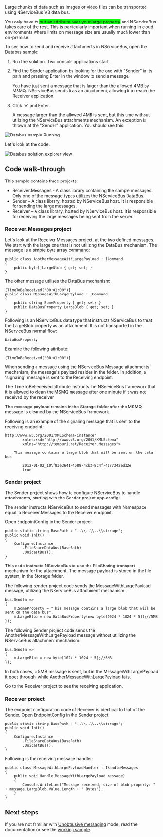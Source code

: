 <!--
title: "Attachments / DataBus Sample"
tags: 
-->
Large chunks of data such as images or video files can be transported using NServiceBus V3 data bus.

You only have to <span style="background-color:Lime;">put an attribute over your large property</span> and NServiceBus takes care of the rest. This is particularly important when running in cloud environments where limits on message size are usually much lower than on-premise.

To see how to send and receive attachments in NServiceBus, open the Databus sample:

1.  Run the solution. Two console applications start.
2.  Find the Sender application by looking for the one with "Sender" in
    its path and pressing Enter in the window to send a message.

     You have just sent a message that is larger than the allowed 4MB by
    MSMQ. NServiceBus sends it as an attachment, allowing it to reach
    the Receiver application.
3.  Click 'e' and Enter.

     A message larger than the allowed 4MB is sent, but this time
    without utilizing the NServiceBus attachments mechanism. An
    exception is thrown at the "Sender" application. You should see
    this:

![Databus sample Running](https://particular.blob.core.windows.net/media/Default/images/DatabusRunning.png "Databus sample Running")

Let's look at the code.

![Databus solution explorer view](https://particular.blob.core.windows.net/media/Default/images/DatabusSolutionExplorer.png "Databus solution explorer view")

Code walk-through
-----------------

This sample contains three projects:

-   Receiver.Messages – A class library containing the sample messages.
    Only one of the message types utilizes the NServiceBus DataBus.
-   Sender – A class library, hosted by NServiceBus host. It is
    responsible for sending the large messages.
-   Receiver – A class library, hosted by NServiceBus host. It is
    responsible for receiving the large messages being sent from the
    server.

### Receiver.Messages project

Let's look at the Receiver.Messages project, at the two defined messages. We start with the large one that is not utilizing the DataBus mechanism. The message is a simple byte array command:

    public class AnotherMessageWithLargePayload : ICommand
    {
        public byte[]LargeBlob { get; set; }
    }

The other message utilizes the DataBus mechanism:

    [TimeToBeReceived("00:01:00")]
    public class MessageWithLargePayload : ICommand
    {
        public string SomeProperty { get; set; }
        public DataBusProperty LargeBlob { get; set; }
    }

Following is an NServiceBus data type that instructs NServiceBus to treat the LargeBlob property as an attachment. It is not transported in the NServiceBus normal flow:

    DataBusProperty

Examine the following attribute:

    [TimeToBeReceived("00:01:00")] 

When sending a message using the NServiceBus Message attachments mechanism, the message's payload resides in the folder. In addition, a
'signaling' message is sent to the Receiving endpoint.

The TimeToBeReceived attribute instructs the NServiceBus framework that it is allowed to clean the MSMQ message after one minute if it was not received by the receiver.

The message payload remains in the Storage folder after the MSMQ message is cleaned by the NServiceBus framework.

Following is an example of the signaling message that is sent to the receiving endpoint:


    http://www.w3.org/2001/XMLSchema-instance" 
            xmlns:xsd="http://www.w3.org/2001/XMLSchema" 
            xmlns="http://tempuri.net/Receiver.Messages">

        This message contains a large blob that will be sent on the data bus

            2012-01-02_10\f83e3641-4588-4cb2-8c4f-4077342ed32e
            true



### Sender project

The Sender project shows how to configure NServiceBus to handle attachments, starting with the Sender project app.config:




The sender instructs NServiceBus to send messages with Namespace equal to Receiver.Messages to the Receiver endpoint.

Open EndpointConfig in the Sender project:

    public static string BasePath = "..\\..\\..\\storage";
    public void Init()
    {
        Configure.Instance
            .FileShareDataBus(BasePath)
            .UnicastBus();
    }

This code instructs NServiceBus to use the FileSharing transport mechanism for the attachment. The message payload is stored in the file system, in the Storage folder.

The following sender project code sends the MessageWithLargePayload message, utilizing the NServiceBus attachment mechanism:

    bus.Send(m =>
    {
        m.SomeProperty = "This message contains a large blob that will be sent on the data bus";
        m.LargeBlob = new DataBusProperty(new byte[1024 * 1024 * 5]);//5MB
    });

The following Sender project code sends the AnotherMessageWithLargePayload message without utilizing the NServiceBus attachment mechanism:

    bus.Send(m =>
    {
        m.LargeBlob = new byte[1024 * 1024 * 5];//5MB
    });

In both cases, a 5MB message is sent, but in the MessageWithLargePayload it goes through, while AnotherMessageWithLargePayload fails.

Go to the Receiver project to see the receiving application.

### Receiver project

The endpoint configuration code of Receiver is identical to that of the Sender. Open EndpointConfig in the Sender project:

    public static string BasePath = "..\\..\\..\\storage";
    public void Init()
    {
        Configure.Instance
            .FileShareDataBus(BasePath)
            .UnicastBus();
    }

Following is the receiving message handler:

    public class MessageWithLargePayloadHandler : IHandleMessages
    {
        public void Handle(MessageWithLargePayload message)
        {
            Console.WriteLine("Message received, size of blob property: " + message.LargeBlob.Value.Length + " Bytes");
        }
    }

Next steps
----------

If you are not familiar with [Unobtrusive messaging](unobtrusive-mode-messages) mode, read the documentation or see the [working sample](unobtrusive-sample).

